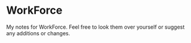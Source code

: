 # WorkForce

My notes for WorkForce. Feel free to look them over yourself or suggest any additions or changes.
